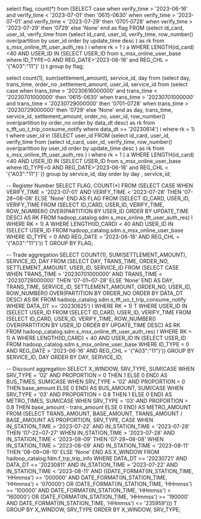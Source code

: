 select flag, count(*) from (SELECT case when verify_time > '2023-06-16' and verify_time < '2023-07-01' then '0615-0630'  when verify_time > '2023-07-01' and verify_time < '2023-07-29' then '0701-0728' when verify_time > '2023-07-29' then '0729' else 'None' end as flag FROM (select id_card, user_id, verify_time from (select id_card, user_id, verify_time, row_number() over(partition by user_id order by update_time desc ) as rk from s_msx_online_tft_user_auth_res ) i where rk = 1 ) a WHERE LENGTH(id_card)<40 AND USER_ID IN (SELECT USER_ID from  s_msx_online_user_base where ID_TYPE=0 AND REG_DATE>'2023-06-16' and REG_CHL = '{"A03":"11"}' )) t group by flag; 

select count(1), sum(settlement_amount), service_id, day from (select day, trans_time, order_no ,settlement_amount, user_id, service_id from (select case when trans_time > '20230616000000' and trans_time < '20230701000000' then '0615-0630'  when trans_time > '20230701000000' and trans_time < '20230729000000' then '0701-0728' when trans_time > '20230729000000' then '0729' else 'None' end as day, trans_time, service_id, settlement_amount, order_no, user_id, row_number() over(partition by order_no order by data_dt desc) as rk from s_tft_uo_t_trip_consume_notify where data_dt >= '20230614') i where rk = 1) t where user_id in (SELECT user_id FROM (select id_card, user_id, verify_time from (select id_card, user_id, verify_time, row_number() over(partition by user_id order by update_time desc ) as rk from s_msx_online_tft_user_auth_res ) i where rk = 1 ) a WHERE LENGTH(id_card)<40 AND USER_ID IN (SELECT USER_ID from  s_msx_online_user_base where ID_TYPE=0 AND REG_DATE>'2023-06-16' and REG_CHL = '{"A03":"11"}' )) group by service_id, day order by day , service_id;



-- Register Number
SELECT FLAG, COUNT(*)
  FROM (SELECT CASE
                 WHEN VERIFY_TIME > '2023-07-01' AND
                      VERIFY_TIME < '2023-07-28' THEN
                  '07-28~08-08'
                 ELSE
                  'None'
               END AS FLAG
          FROM (SELECT ID_CARD, USER_ID, VERIFY_TIME
                  FROM (SELECT ID_CARD,
                               USER_ID,
                               VERIFY_TIME,
                               ROW_NUMBER() OVER(PARTITION BY USER_ID ORDER BY UPDATE_TIME DESC) AS RK
                          FROM hadoop_catalog.sdm.s_msx_online_tft_user_auth_res) I
                 WHERE RK = 1) A
         WHERE LENGTH(ID_CARD) < 40
           AND USER_ID IN (SELECT USER_ID
                             FROM hadoop_catalog.sdm.s_msx_online_user_base
                            WHERE ID_TYPE = 0
                              AND REG_DATE > '2023-06-16'
                              AND REG_CHL = '{"A03":"11"}')) T
 GROUP BY FLAG;

-- Trade aggregation
SELECT COUNT(1), SUM(SETTLEMENT_AMOUNT), SERVICE_ID, DAY
  FROM (SELECT DAY,
               TRANS_TIME,
               ORDER_NO,
               SETTLEMENT_AMOUNT,
               USER_ID,
               SERVICE_ID
          FROM (SELECT CASE
                         WHEN TRANS_TIME > '20230701000000' AND
                              TRANS_TIME < '20230728000000' THEN
                          '07-01~07-28'
                         ELSE
                          'None'
                       END AS DAY,
                       TRANS_TIME,
                       SERVICE_ID,
                       SETTLEMENT_AMOUNT,
                       ORDER_NO,
                       USER_ID,
                       ROW_NUMBER() OVER(PARTITION BY ORDER_NO ORDER BY DATA_DT DESC) AS RK
                  FROM hadoop_catalog.sdm.s_tft_uo_t_trip_consume_notify
                 WHERE DATA_DT >= '20230625') I
         WHERE RK = 1) T
 WHERE USER_ID IN
       (SELECT USER_ID
          FROM (SELECT ID_CARD, USER_ID, VERIFY_TIME
                  FROM (SELECT ID_CARD,
                               USER_ID,
                               VERIFY_TIME,
                               ROW_NUMBER() OVER(PARTITION BY USER_ID ORDER BY UPDATE_TIME DESC) AS RK
                          FROM hadoop_catalog.sdm.s_msx_online_tft_user_auth_res) I
                 WHERE RK = 1) A
         WHERE LENGTH(ID_CARD) < 40
           AND USER_ID IN (SELECT USER_ID
                             FROM hadoop_catalog.sdm.s_msx_online_user_base
                            WHERE ID_TYPE = 0
                              AND REG_DATE > '2023-06-16'
                              AND REG_CHL = '{"A03":"11"}'))
 GROUP BY SERVICE_ID, DAY
 ORDER BY DAY, SERVICE_ID;


-- Discount aggregation
SELECT X_WINDOW, SRV_TYPE,
       SUM(CASE WHEN SRV_TYPE = '02' AND PROPORTION = 0 THEN 1 ELSE 0 END) AS BUS_TIMES,
       SUM(CASE WHEN SRV_TYPE = '02' AND PROPORTION = 0 THEN base_amount ELSE 0 END) AS BUS_AMOUNT,
       SUM(CASE WHEN SRV_TYPE = '03'  AND PROPORTION = 0.8 THEN 1 ELSE 0 END) AS METRO_TIMES,
       SUM(CASE WHEN SRV_TYPE = '03'  AND PROPORTION = 0.8 THEN base_amount - trans_amount ELSE 0 END) AS METRO_AMOUNT
  FROM (SELECT TRANS_AMOUNT,
               BASE_AMOUNT,
               TRANS_AMOUNT / BASE_AMOUNT AS PROPORTION,
               SRV_TYPE,
               CASE
                 WHEN IN_STATION_TIME > '2023-07-22' AND
                      IN_STATION_TIME < '2023-07-28' THEN
                  '07-22~07-27'
                 WHEN IN_STATION_TIME > '2023-07-28' AND
                      IN_STATION_TIME < '2023-08-09' THEN
                  '07-28~08-08'
                 WHEN IN_STATION_TIME > '2023-08-09' AND
                      IN_STATION_TIME < '2023-08-11' THEN
                  '08-09~08-10'
                 ELSE
                  'None'
               END AS X_WINDOW
          FROM hadoop_catalog.fdm.f_trp_trip_info
         WHERE DATA_DT >= '20230721'
           AND DATA_DT <= '20230811'
           AND IN_STATION_TIME > '2023-07-22'
           AND IN_STATION_TIME < '2023-08-11'
           AND ((DATE_FORMAT(IN_STATION_TIME, 'HHmmss') >= '000000' AND
               DATE_FORMAT(IN_STATION_TIME, 'HHmmss') < '070000') OR
               (DATE_FORMAT(IN_STATION_TIME, 'HHmmss') >= '100000' AND
               DATE_FORMAT(IN_STATION_TIME, 'HHmmss') < '160000') OR
               (DATE_FORMAT(IN_STATION_TIME, 'HHmmss') >= '190000' AND
               DATE_FORMAT(IN_STATION_TIME, 'HHmmss') <= '235959'))) T
 GROUP BY X_WINDOW, SRV_TYPE ORDER BY X_WINDOW, SRV_TYPE;
